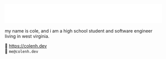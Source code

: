 <img src="https://raw.githubusercontent.com/colenh/colenh/main/hey.svg" alt=":wave: hey there!" />

my name is cole, and i am a high school student and software engineer living in west virginia.

🔗 https://colenh.dev  
📧 `me@colenh.dev`
